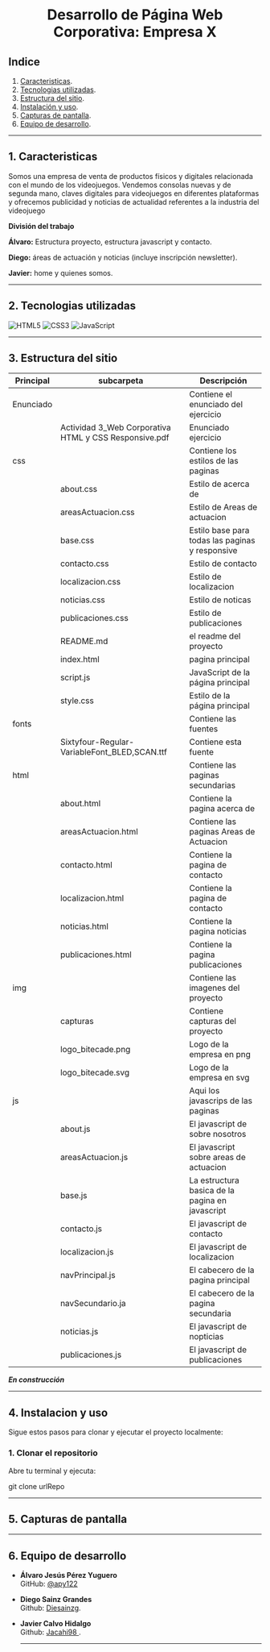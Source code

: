 # <p align="center"> Desarrollo de Página Web Corporativa: Empresa X</p>

## Indice
1. [Caracteristicas](#caracteristicas).
2. [Tecnologias utilizadas](#tecnologias-utilizadas).
3. [Estructura del sitio](#estructura-del-sitio).
4. [Instalación y uso](#instalacion-y-uso).
5. [Capturas de pantalla](#capturas-de-pantalla).
6. [Equipo de desarrollo](#equipo-de-desarrollo).

---
## 1. Caracteristicas

Somos una empresa de venta de productos físicos y digitales relacionada con el mundo de los videojuegos. Vendemos consolas nuevas y de segunda mano, claves digitales para videojuegos en diferentes plataformas y ofrecemos publicidad y noticias de actualidad referentes a la industria del videojuego

**División del trabajo**

**Álvaro:** Estructura proyecto, estructura javascript y contacto.

**Diego:** áreas de actuación y noticias (incluye inscripción  newsletter).

**Javier:** home y quienes somos. 
 

---
## 2. Tecnologias utilizadas

![HTML5](https://img.shields.io/badge/HTML5-E34F26?logo=html5&logoColor=white)
![CSS3](https://img.shields.io/badge/CSS3-1572B6?logo=css3&logoColor=white)
![JavaScript](https://img.shields.io/badge/JavaScript-F7DF1E?logo=javascript&logoColor=black)

---
## 3. Estructura del sitio
|Principal|subcarpeta|Descripción|
|-------|-------|-------|
|Enunciado||Contiene el enunciado del ejercicio|
||Actividad 3_Web Corporativa HTML y CSS Responsive.pdf|Enunciado ejercicio|
|css||Contiene los estilos de las paginas|
||about.css|Estilo de acerca de|
||areasActuacion.css|Estilo de Areas de actuacion|
||base.css|Estilo base para todas las paginas y responsive|
||contacto.css|Estilo de contacto|
||localizacion.css|Estilo de localizacion|
||noticias.css|Estilo de noticas|
||publicaciones.css|Estilo de publicaciones|
||README.md|el readme del proyecto|
||index.html|pagina principal|
||script.js|JavaScript de la página principal|
||style.css|Estilo de la página principal|
|fonts||Contiene las fuentes|
||Sixtyfour-Regular-VariableFont_BLED,SCAN.ttf|Contiene esta fuente|
|html||Contiene las paginas secundarias|
||about.html|Contiene la pagina acerca de|
||areasActuacion.html|Contiene las paginas Areas de Actuacion|
||contacto.html|Contiene la pagina de contacto|
||localizacion.html|Contiene la pagina de contacto|
||noticias.html|Contiene la pagina noticias|
||publicaciones.html|Contiene la pagina publicaciones|
|img||Contiene las imagenes del proyecto|
||capturas|Contiene capturas del proyecto|
||logo_bitecade.png|Logo de la empresa en png|
||logo_bitecade.svg|Logo de la empresa en svg|
|js||Aqui los javascrips de las paginas|
||about.js|El javascript de sobre nosotros|
||areasActuacion.js|El javascript sobre areas de actuacion|
||base.js| La estructura basica de la pagina en javascript|
||contacto.js|El javascript de contacto|
||localizacion.js|El javascript de localizacion|
||navPrincipal.js| El cabecero de la pagina principal|
||navSecundario.ja|El cabecero de la pagina secundaria|
||noticias.js|El javascript de nopticias|
||publicaciones.js|El javascript de publicaciones|


***En construcción***

---
## 4. Instalacion y uso

Sigue estos pasos para clonar y ejecutar el proyecto localmente:

### 1. Clonar el repositorio

Abre tu terminal y ejecuta:

git clone urlRepo

---
## 5. Capturas de pantalla


---
## 6. Equipo de desarrollo

- **Álvaro Jesús Pérez Yuguero**  
  GitHub: [@apy122](https://github.com/apy122)
- **Diego Sainz Grandes**  
  Github: [Diesainzg](https://github.com/Diesainzg).
- **Javier Calvo Hidalgo**  
  Github: [Jacahi98 ](https://github.com/Jacahi98).  

  ---
